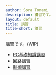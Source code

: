 ```yaml
---
author: Sora Tonami
description: 講習です。
layout: default
title: 講習
title-short: 講習
---
```


講習です。(WIP)

- [PC基礎知識講習](pc)
- [回路講習](https://alkaline-vicuna-8da.notion.site/1a4b7808b24680249795daec688d6155)
- [制御講習](program)
